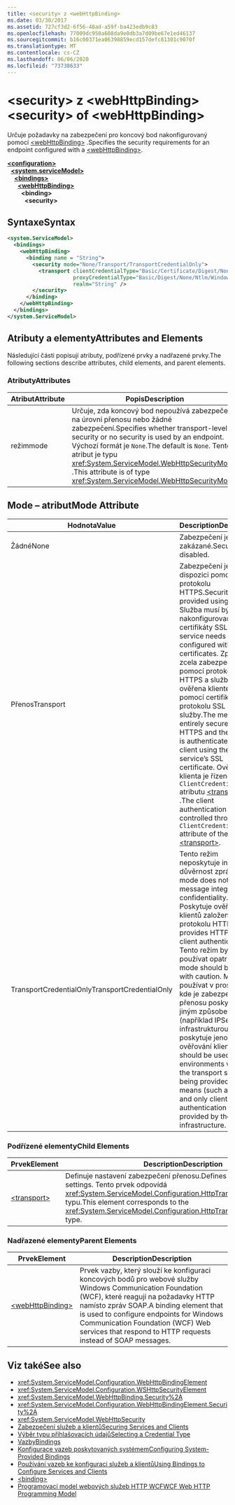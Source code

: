 ```yaml
---
title: <security> z <webHttpBinding>
ms.date: 03/30/2017
ms.assetid: 727cf3d2-6f56-48ad-a59f-ba423edb9c83
ms.openlocfilehash: 77009dc950a608da9e0db3a7d09be67e1ed46137
ms.sourcegitcommit: b16c00371ea06398859ecd157defc81301c9070f
ms.translationtype: MT
ms.contentlocale: cs-CZ
ms.lasthandoff: 06/06/2020
ms.locfileid: "73738633"
---
```

# <a name="security-of-webhttpbinding"></a><span data-ttu-id="93dc9-102">\<security> z \<webHttpBinding></span><span class="sxs-lookup"><span data-stu-id="93dc9-102">\<security> of \<webHttpBinding></span></span>
<span data-ttu-id="93dc9-103">Určuje požadavky na zabezpečení pro koncový bod nakonfigurovaný pomocí [\<webHttpBinding>](webhttpbinding.md) .</span><span class="sxs-lookup"><span data-stu-id="93dc9-103">Specifies the security requirements for an endpoint configured with a [\<webHttpBinding>](webhttpbinding.md).</span></span>  
  
[**\<configuration>**](../configuration-element.md)\
&nbsp;&nbsp;[**\<system.serviceModel>**](system-servicemodel.md)\
&nbsp;&nbsp;&nbsp;&nbsp;[**\<bindings>**](bindings.md)\
&nbsp;&nbsp;&nbsp;&nbsp;&nbsp;&nbsp;[**\<webHttpBinding>**](webhttpbinding.md)\
&nbsp;&nbsp;&nbsp;&nbsp;&nbsp;&nbsp;&nbsp;&nbsp;**\<binding>**\
&nbsp;&nbsp;&nbsp;&nbsp;&nbsp;&nbsp;&nbsp;&nbsp;&nbsp;&nbsp;**\<security>**  
  
## <a name="syntax"></a><span data-ttu-id="93dc9-104">Syntaxe</span><span class="sxs-lookup"><span data-stu-id="93dc9-104">Syntax</span></span>  
  
```xml  
<system.ServiceModel>
  <bindings>
    <webHttpBinding>
      <binding name = "String">
        <security mode="None/Transport/TransportCredentialOnly">
          <transport clientCredentialType="Basic/Certificate/Digest/None/Ntlm/Windows"
                     proxyCredentialType="Basic/Digest/None/Ntlm/Windows"
                     realm="String" />
        </security>
      </binding>
    </webHttpBinding>
  </bindings>
</system.ServiceModel>
```  
  
## <a name="attributes-and-elements"></a><span data-ttu-id="93dc9-105">Atributy a elementy</span><span class="sxs-lookup"><span data-stu-id="93dc9-105">Attributes and Elements</span></span>  
 <span data-ttu-id="93dc9-106">Následující části popisují atributy, podřízené prvky a nadřazené prvky.</span><span class="sxs-lookup"><span data-stu-id="93dc9-106">The following sections describe attributes, child elements, and parent elements.</span></span>  
  
### <a name="attributes"></a><span data-ttu-id="93dc9-107">Atributy</span><span class="sxs-lookup"><span data-stu-id="93dc9-107">Attributes</span></span>  
  
|<span data-ttu-id="93dc9-108">Atribut</span><span class="sxs-lookup"><span data-stu-id="93dc9-108">Attribute</span></span>|<span data-ttu-id="93dc9-109">Popis</span><span class="sxs-lookup"><span data-stu-id="93dc9-109">Description</span></span>|  
|---------------|-----------------|  
|<span data-ttu-id="93dc9-110">režim</span><span class="sxs-lookup"><span data-stu-id="93dc9-110">mode</span></span>|<span data-ttu-id="93dc9-111">Určuje, zda koncový bod nepoužívá zabezpečení na úrovni přenosu nebo žádné zabezpečení.</span><span class="sxs-lookup"><span data-stu-id="93dc9-111">Specifies whether transport-level security or no security is used by an endpoint.</span></span> <span data-ttu-id="93dc9-112">Výchozí formát je `None`.</span><span class="sxs-lookup"><span data-stu-id="93dc9-112">The default is `None`.</span></span> <span data-ttu-id="93dc9-113">Tento atribut je typu <xref:System.ServiceModel.WebHttpSecurityMode> .</span><span class="sxs-lookup"><span data-stu-id="93dc9-113">This attribute is of type <xref:System.ServiceModel.WebHttpSecurityMode>.</span></span>|  
  
## <a name="mode-attribute"></a><span data-ttu-id="93dc9-114">Mode – atribut</span><span class="sxs-lookup"><span data-stu-id="93dc9-114">Mode Attribute</span></span>  
  
|<span data-ttu-id="93dc9-115">Hodnota</span><span class="sxs-lookup"><span data-stu-id="93dc9-115">Value</span></span>|<span data-ttu-id="93dc9-116">Description</span><span class="sxs-lookup"><span data-stu-id="93dc9-116">Description</span></span>|  
|-----------|-----------------|  
|<span data-ttu-id="93dc9-117">Žádné</span><span class="sxs-lookup"><span data-stu-id="93dc9-117">None</span></span>|<span data-ttu-id="93dc9-118">Zabezpečení je zakázané.</span><span class="sxs-lookup"><span data-stu-id="93dc9-118">Security is disabled.</span></span>|  
|<span data-ttu-id="93dc9-119">Přenos</span><span class="sxs-lookup"><span data-stu-id="93dc9-119">Transport</span></span>|<span data-ttu-id="93dc9-120">Zabezpečení je k dispozici pomocí protokolu HTTPS.</span><span class="sxs-lookup"><span data-stu-id="93dc9-120">Security is provided using HTTPS.</span></span> <span data-ttu-id="93dc9-121">Služba musí být nakonfigurovaná s certifikáty SSL.</span><span class="sxs-lookup"><span data-stu-id="93dc9-121">The service needs to be configured with SSL certificates.</span></span> <span data-ttu-id="93dc9-122">Zpráva je zcela zabezpečená pomocí protokolu HTTPS a služba je ověřena klientem pomocí certifikátu protokolu SSL služby.</span><span class="sxs-lookup"><span data-stu-id="93dc9-122">The message is entirely secured using HTTPS and the service is authenticated by the client using the service’s SSL certificate.</span></span> <span data-ttu-id="93dc9-123">Ověřování klienta je řízeno pomocí `ClientCredentialType` atributu [\<transport>](transport-of-webhttpbinding.md) .</span><span class="sxs-lookup"><span data-stu-id="93dc9-123">The client authentication is controlled through the `ClientCredentialType` attribute of the [\<transport>](transport-of-webhttpbinding.md).</span></span>|  
|<span data-ttu-id="93dc9-124">TransportCredentialOnly</span><span class="sxs-lookup"><span data-stu-id="93dc9-124">TransportCredentialOnly</span></span>|<span data-ttu-id="93dc9-125">Tento režim neposkytuje integritu a důvěrnost zpráv.</span><span class="sxs-lookup"><span data-stu-id="93dc9-125">This mode does not provide message integrity and confidentiality.</span></span> <span data-ttu-id="93dc9-126">Poskytuje ověřování klientů založené na protokolu HTTP.</span><span class="sxs-lookup"><span data-stu-id="93dc9-126">It provides HTTP-based client authentication.</span></span> <span data-ttu-id="93dc9-127">Tento režim by se měl používat opatrně.</span><span class="sxs-lookup"><span data-stu-id="93dc9-127">This mode should be used with caution.</span></span> <span data-ttu-id="93dc9-128">Měl by se používat v prostředích, kde je zabezpečení přenosu poskytované jiným způsobem (například IPSec) a infrastrukturou WCF poskytuje jenom ověřování klientů.</span><span class="sxs-lookup"><span data-stu-id="93dc9-128">It should be used in environments where the transport security is being provided by other means (such as IPSec) and only client authentication is provided by the WCF infrastructure.</span></span>|  
  
### <a name="child-elements"></a><span data-ttu-id="93dc9-129">Podřízené elementy</span><span class="sxs-lookup"><span data-stu-id="93dc9-129">Child Elements</span></span>  
  
|<span data-ttu-id="93dc9-130">Prvek</span><span class="sxs-lookup"><span data-stu-id="93dc9-130">Element</span></span>|<span data-ttu-id="93dc9-131">Description</span><span class="sxs-lookup"><span data-stu-id="93dc9-131">Description</span></span>|  
|-------------|-----------------|  
|[\<transport>](transport-of-webhttpbinding.md)|<span data-ttu-id="93dc9-132">Definuje nastavení zabezpečení přenosu.</span><span class="sxs-lookup"><span data-stu-id="93dc9-132">Defines the transport security settings.</span></span> <span data-ttu-id="93dc9-133">Tento prvek odpovídá <xref:System.ServiceModel.Configuration.HttpTransportSecurityElement> typu.</span><span class="sxs-lookup"><span data-stu-id="93dc9-133">This element corresponds to the <xref:System.ServiceModel.Configuration.HttpTransportSecurityElement> type.</span></span>|  
  
### <a name="parent-elements"></a><span data-ttu-id="93dc9-134">Nadřazené elementy</span><span class="sxs-lookup"><span data-stu-id="93dc9-134">Parent Elements</span></span>  
  
|<span data-ttu-id="93dc9-135">Prvek</span><span class="sxs-lookup"><span data-stu-id="93dc9-135">Element</span></span>|<span data-ttu-id="93dc9-136">Description</span><span class="sxs-lookup"><span data-stu-id="93dc9-136">Description</span></span>|  
|-------------|-----------------|  
|[\<webHttpBinding>](webhttpbinding.md)|<span data-ttu-id="93dc9-137">Prvek vazby, který slouží ke konfiguraci koncových bodů pro webové služby Windows Communication Foundation (WCF), které reagují na požadavky HTTP namísto zpráv SOAP.</span><span class="sxs-lookup"><span data-stu-id="93dc9-137">A binding element that is used to configure endpoints for Windows Communication Foundation (WCF) Web services that respond to HTTP requests instead of SOAP messages.</span></span>|  
  
## <a name="see-also"></a><span data-ttu-id="93dc9-138">Viz také</span><span class="sxs-lookup"><span data-stu-id="93dc9-138">See also</span></span>

- <xref:System.ServiceModel.Configuration.WebHttpBindingElement>
- <xref:System.ServiceModel.Configuration.WSHttpSecurityElement>
- <xref:System.ServiceModel.WebHttpBinding.Security%2A>
- <xref:System.ServiceModel.Configuration.WebHttpBindingElement.Security%2A>
- <xref:System.ServiceModel.WebHttpSecurity>
- [<span data-ttu-id="93dc9-139">Zabezpečení služeb a klientů</span><span class="sxs-lookup"><span data-stu-id="93dc9-139">Securing Services and Clients</span></span>](../../../wcf/feature-details/securing-services-and-clients.md)
- [<span data-ttu-id="93dc9-140">Výběr typu přihlašovacích údajů</span><span class="sxs-lookup"><span data-stu-id="93dc9-140">Selecting a Credential Type</span></span>](../../../wcf/feature-details/selecting-a-credential-type.md)
- [<span data-ttu-id="93dc9-141">Vazby</span><span class="sxs-lookup"><span data-stu-id="93dc9-141">Bindings</span></span>](../../../wcf/bindings.md)
- [<span data-ttu-id="93dc9-142">Konfigurace vazeb poskytovaných systémem</span><span class="sxs-lookup"><span data-stu-id="93dc9-142">Configuring System-Provided Bindings</span></span>](../../../wcf/feature-details/configuring-system-provided-bindings.md)
- [<span data-ttu-id="93dc9-143">Používání vazeb ke konfiguraci služeb a klientů</span><span class="sxs-lookup"><span data-stu-id="93dc9-143">Using Bindings to Configure Services and Clients</span></span>](../../../wcf/using-bindings-to-configure-services-and-clients.md)
- [\<binding>](bindings.md)
- [<span data-ttu-id="93dc9-144">Programovací model webových služeb HTTP WCF</span><span class="sxs-lookup"><span data-stu-id="93dc9-144">WCF Web HTTP Programming Model</span></span>](../../../wcf/feature-details/wcf-web-http-programming-model.md)
